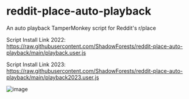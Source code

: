 # reddit-place-auto-playback
An auto playback TamperMonkey script for Reddit's r/place

Script Install Link 2022: https://raw.githubusercontent.com/ShadowForests/reddit-place-auto-playback/main/playback.user.js

Script Install Link 2023: https://raw.githubusercontent.com/ShadowForests/reddit-place-auto-playback/main/playback2023.user.js

<!-- ![image](https://user-images.githubusercontent.com/38903248/162694060-16099d60-2f5d-4b71-a225-f24e7f57356c.png) -->
![image](https://github.com/ShadowForests/reddit-place-auto-playback/assets/38903248/2f31e55a-0a6b-4caa-aa27-a479906e669b)
